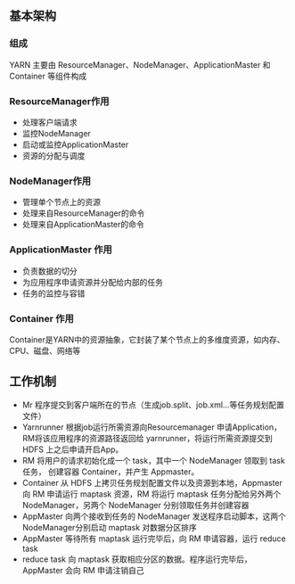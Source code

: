 ## 基本架构
### 组成
YARN 主要由 ResourceManager、NodeManager、ApplicationMaster 和 Container 等组件构成
### ResourceManager作用
* 处理客户端请求
* 监控NodeManager
* 启动或监控ApplicationMaster
* 资源的分配与调度
### NodeManager作用
* 管理单个节点上的资源
* 处理来自ResourceManager的命令
* 处理来自ApplicationMaster的命令
### ApplicationMaster 作用
* 负责数据的切分
* 为应用程序申请资源并分配给内部的任务
* 任务的监控与容错
### Container 作用
Container是YARN中的资源抽象，它封装了某个节点上的多维度资源，如内存、CPU、磁盘、网络等

## 工作机制
* Mr 程序提交到客户端所在的节点（生成job.split、job.xml...等任务规划配置文件）
* Yarnrunner 根据job运行所需资源向Resourcemanager 申请Application，RM将该应用程序的资源路径返回给 yarnrunner，将运行所需资源提交到 HDFS 上之后申请开启App。
* RM 将用户的请求初始化成一个 task，其中一个 NodeManager 领取到 task 任务， 创建容器 Container，并产生 Appmaster。
* Container 从 HDFS 上拷贝任务规划配置文件以及资源到本地，Appmaster 向 RM 申请运行 maptask 资源，RM 将运行 maptask 任务分配给另外两个 NodeManager，另两个 NodeManager 分别领取任务并创建容器
* AppMaster 向两个接收到任务的 NodeManager 发送程序启动脚本，这两个 NodeManager分别启动 maptask 对数据分区排序
* AppMaster 等待所有 maptask 运行完毕后，向 RM 申请容器，运行 reduce task
* reduce task 向 maptask 获取相应分区的数据。程序运行完毕后，AppMaster 会向 RM 申请注销自己
